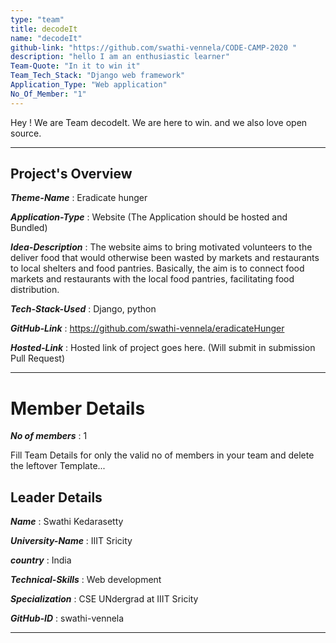 ```yaml
---
type: "team"                   
title: decodeIt
name: "decodeIt"
github-link: "https://github.com/swathi-vennela/CODE-CAMP-2020 "
description: "hello I am an enthusiastic learner"
Team-Quote: "In it to win it"
Team_Tech_Stack: "Django web framework"
Application_Type: "Web application"
No_Of_Member: "1"
---
```


Hey ! We are Team decodeIt. We are here to win. and we also love open source.

---

## Project's Overview

_**Theme-Name**_ : Eradicate hunger 

_**Application-Type**_ :    Website (The Application should be hosted and Bundled)

_**Idea-Description**_ :   The website aims to bring motivated volunteers to the deliver food that would otherwise been wasted by markets and
restaurants to local shelters and food pantries. Basically, the aim is to connect food markets and restaurants with the local food pantries, 
facilitating food distribution.

_**Tech-Stack-Used**_ :   Django, python

_**GitHub-Link**_ :   https://github.com/swathi-vennela/eradicateHunger 

_**Hosted-Link**_ :    Hosted link of project goes here. (Will submit in submission Pull Request)

---

# Member Details

_**No of members**_ :  1

Fill Team Details for only the valid no of members in your team and delete the leftover Template...

## Leader Details

_**Name**_ : Swathi Kedarasetty
 
_**University-Name**_ : IIIT Sricity

_**country**_ : India
 
_**Technical-Skills**_ : Web development

_**Specialization**_ : CSE UNdergrad at IIIT Sricity

_**GitHub-ID**_ :  swathi-vennela

---

